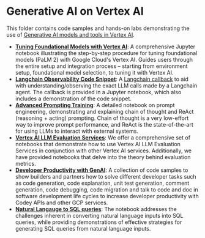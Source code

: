 # Generative AI on Vertex AI

This folder contains code samples and hands-on labs demonstrating the use of [Generative AI models and tools in Vertex AI](https://cloud.google.com/vertex-ai/docs/generative-ai/learn/overview).

* **[Tuning Foundational Models with Vertex AI](vertex_foundation_tuning/README.md)**: A comprehensive Jupyter notebook illustrating the step-by-step procedure for tuning foundational models (PaLM 2) with Google Cloud's Vertex AI. Guides users through the entire setup and integration process – starting from environment setup, foundational model selection, to tuning it with Vertex AI.
* **[Langchain Observability Code Snippet](langchain_observability_snippet/README.md)**: A [Langchain callback](https://python.langchain.com/docs/modules/callbacks/) to aid with understanding/observing the exact LLM calls made by a Langchain agent. The callback is provided in a Jupyter notebook, which also includes a demonstration of the code snippet.
* **[Advanced Prompting Training](advanced_prompting_training/README.md)**: A detailed notebook on prompt engineering, demonstrating and explaining chain of thought and ReAct (reasoning + acting) prompting. Chain of thought is a very low-effort way to improve prompt performance, and ReAct is the state-of-the-art for using LLMs to interact with external systems.
* **[Vertex AI LLM Evaluation Services](vertex_evaluation_services/README.md)**: We offer a comprehensive set of notebooks that demonstrate how to use Vertex AI LLM Evaluation Services in conjunction with other Vertex AI services. Additionally, we have provided notebooks that delve into the theory behind evaluation metrics.
* **[Developer Productivity with GenAI](developer_productivity_with_genai/README.md)**: A collection of code samples to show builders and partners how to solve different developer tasks such as code generation, code explanation, unit test generation, comment generation, code debugging, code migration and talk to code and doc in software development life cycles to increase developer productivity with Codey APIs and other GCP services.
* **[Natural Langauge to SQL queries](natural_language_to_sql/README.md)**: The notebook addresses the challenges inherent in converting natural language inputs into SQL queries, while providing demonstrations of effective strategies for generating SQL queries from natural language inputs.